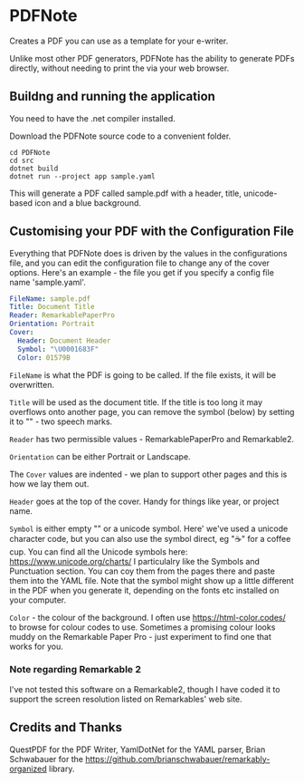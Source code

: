 # PDFNote

Creates a PDF you can use as a template for your e-writer.

Unlike most other PDF generators, PDFNote has the ability to generate PDFs directly, without needing to print the via your web browser.

## Buildng and running the application

You need to have the .net compiler installed.

Download the PDFNote source code to a convenient folder.

```
cd PDFNote
cd src
dotnet build
dotnet run --project app sample.yaml
```

This will generate a PDF called sample.pdf with a header, title, unicode-based icon and a blue background.

## Customising your PDF with the Configuration File

Everything that PDFNote does is driven by the values in the configurations file, and you can edit the configuration file to change any of the cover options. Here's an example - the file you get if you specify a config file name 'sample.yaml'.

```yaml
FileName: sample.pdf
Title: Document Title
Reader: RemarkablePaperPro
Orientation: Portrait
Cover:
  Header: Document Header
  Symbol: "\U0001683F"
  Color: 01579B
```

`FileName` is what the PDF is going to be called. If the file exists, it will be overwritten.

`Title` will be used as the document title. If the title is too long it may overflows onto another page, you can remove the symbol (below) by setting it to "" - two speech marks.

`Reader` has two permissible values - RemarkablePaperPro and Remarkable2.

`Orientation` can be either Portrait or Landscape.

The `Cover` values are indented - we plan to support other pages and this is how we lay them out.

`Header` goes at the top of the cover. Handy for things like year, or project name.

`Symbol` is either empty "" or a unicode symbol. Here' we've used a unicode character code, but you can also use the symbol direct, eg "☕" for a coffee cup. You can find all the Unicode symbols here: https://www.unicode.org/charts/ I particulalry like the Symbols and Punctuation section. You can coy them from the pages there and paste them into the YAML file. Note that the symbol might show up a little different in the PDF when you generate it, depending on the fonts etc installed on your computer.

`Color` - the colour of the background. I often use https://html-color.codes/ to browse for colour codes to use. Sometimes a promising colour looks muddy on the Remarkable Paper Pro - just experiment to find one that works for you.

### Note regarding Remarkable 2
I've not tested this software on a Remarkable2, though I have coded it to support the screen resolution listed on Remarkables' web site.

## Credits and Thanks

QuestPDF for the PDF Writer,
YamlDotNet for the YAML parser,
Brian Schwabauer for the https://github.com/brianschwabauer/remarkably-organized library.
